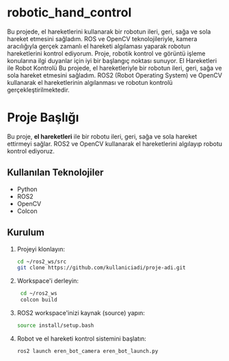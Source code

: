 # robotic_hand_control
Bu projede, el hareketlerini kullanarak bir robotun ileri, geri, sağa ve sola hareket etmesini sağladım. ROS ve OpenCV teknolojileriyle, kamera aracılığıyla gerçek zamanlı el hareketi algılaması yaparak robotun hareketlerini kontrol ediyorum. Proje, robotik kontrol ve görüntü işleme konularına ilgi duyanlar için iyi bir başlangıç noktası sunuyor.
El Hareketleri ile Robot Kontrolü
Bu projede, el hareketleriyle bir robotun ileri, geri, sağa ve sola hareket etmesini sağladım. ROS2 (Robot Operating System) ve OpenCV kullanarak el hareketlerinin algılanması ve robotun kontrolü gerçekleştirilmektedir.

# Proje Başlığı

Bu proje, **el hareketleri** ile bir robotu ileri, geri, sağa ve sola hareket ettirmeyi sağlar. ROS2 ve OpenCV kullanarak el hareketlerini algılayıp robotu kontrol ediyoruz.

## Kullanılan Teknolojiler
- Python
- ROS2
- OpenCV
- Colcon

## Kurulum
1. Projeyi klonlayın:
   ```bash
   cd ~/ros2_ws/src
   git clone https://github.com/kullaniciadi/proje-adi.git

2. Workspace'i derleyin:
   ```bash
    cd ~/ros2_ws
    colcon build

3. ROS2 workspace'inizi kaynak (source) yapın:
   ```bash
   source install/setup.bash

4. Robot ve el hareketi kontrol sistemini başlatın:
   ```bash
   ros2 launch eren_bot_camera eren_bot_launch.py  

   
